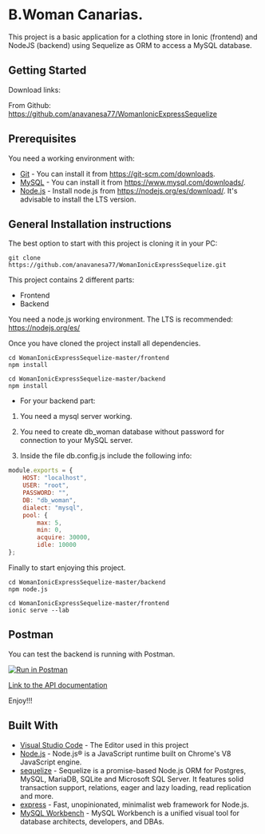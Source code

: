 # B.Woman Canarias. 

This project is a basic application for a clothing store in Ionic (frontend) and NodeJS (backend) using Sequelize as ORM to access a MySQL database.


## Getting Started

Download links:

From Github: https://github.com/anavanesa77/WomanIonicExpressSequelize

## Prerequisites

You need a working environment with:
* [Git](https://git-scm.com) - You can install it from https://git-scm.com/downloads.
* [MySQL](https://www.mysql.com) - You can install it from https://www.mysql.com/downloads/.
* [Node.js](https://nodejs.org) - Install node.js from https://nodejs.org/es/download/. It's advisable to install the LTS version.

## General Installation instructions

The best option to start with this project is cloning it in your PC:

```
git clone https://github.com/anavanesa77/WomanIonicExpressSequelize.git
```

This project contains 2 different parts:
* Frontend
* Backend

You need a node.js working environment. The LTS is recommended: https://nodejs.org/es/

Once you have cloned the project install all dependencies.

```
cd WomanIonicExpressSequelize-master/frontend
npm install

cd WomanIonicExpressSequelize-master/backend
npm install
```

* For your backend part:
1. You need a mysql server working.

2. You need to create db_woman database without password for connection to your MySQL server.

3. Inside the file db.config.js include the following info:
```js
module.exports = {
    HOST: "localhost",
    USER: "root",
    PASSWORD: "",
    DB: "db_woman",
    dialect: "mysql",
    pool: {
        max: 5,
        min: 0,
        acquire: 30000,
        idle: 10000
};
```

Finally to start enjoying this project.

```
cd WomanIonicExpressSequelize-master/backend
npm node.js

cd WomanIonicExpressSequelize-master/frontend
ionic serve --lab

```

## Postman

You can test the backend is running with Postman.

[![Run in Postman](https://run.pstmn.io/button.svg)](https://app.getpostman.com/run-collection/23242060-77d96949-b2cc-4a6d-bd2e-68eca7c5c715?action=collection%2Ffork&collection-url=entityId%3D23242060-77d96949-b2cc-4a6d-bd2e-68eca7c5c715%26entityType%3Dcollection%26workspaceId%3Df0ac5b98-26b0-4d2f-8b6e-b3cc58c39e87)

[Link to the API documentation](https://documenter.getpostman.com/view/23380032/2s8YeiwbA8)

Enjoy!!!


## Built With

* [Visual Studio Code](https://code.visualstudio.com/) - The Editor used in this project
* [Node.js](https://nodejs.org/) - Node.js® is a JavaScript runtime built on Chrome's V8 JavaScript engine.
* [sequelize](https://sequelize.org/) - Sequelize is a promise-based Node.js ORM for Postgres, MySQL, MariaDB, SQLite and Microsoft SQL Server. It features solid transaction support, relations, eager and lazy loading, read replication and more.
* [express](https://expressjs.com/) - Fast, unopinionated, minimalist web framework for Node.js.
* [MySQL Workbench](https://www.mysql.com/products/workbench/) - MySQL Workbench is a unified visual tool for database architects, developers, and DBAs.

